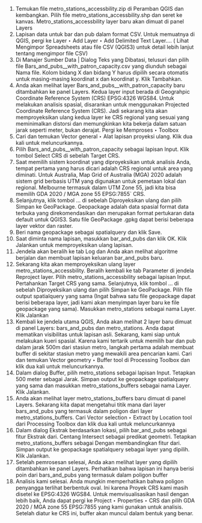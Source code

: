 1.	Temukan file metro_stations_accessbility.zip di Peramban QGIS dan kembangkan. Pilih file metro_stations_accessbility.shp dan seret ke kanvas. Metro_stations_accessbility layer baru akan dimuat di panel Layers
2.	Lapisan data untuk bar dan pub dalam format CSV. Untuk memuatnya di QGIS, pergi ke Layer ‣ Add Layer ‣ Add Delimited Text Layer.... ( Lihat Mengimpor Spreadsheets atau file CSV (QGIS3) untuk detail lebih lanjut tentang mengimpor file CSV)
3.	Di Manajer Sumber Data | Dialog Teks yang Dibatasi, telusuri dan pilih file Bars_and_pubs__with_patron_capacity.csv yang diunduh sebagai Nama file. Kolom bidang X dan bidang Y harus dipilih secara otomatis untuk masing-masing koordinat x dan koordinat y. Klik Tambahkan.
4.	Anda akan melihat layer Bars_and_pubs__with_patron_capacity baru ditambahkan ke panel Layers. Kedua layer input berada di Geograhpic Coordinate Reference System (CRS) EPSG:4326 WGS84. Untuk melakukan analisis spasial, disarankan untuk menggunakan Projected Coordinate Reference System (CRS). Jadi sekarang kita akan memproyeksikan ulang kedua layer ke CRS regional yang sesuai yang meminimalkan distorsi dan memungkinkan kita bekerja dalam satuan jarak seperti meter, bukan derajat. Pergi ke Memproses ‣ Toolbox
5.	Cari dan temukan Vector general ‣ Alat lapisan proyeksi ulang. Klik dua kali untuk meluncurkannya.
6.	Pilih Bars_and_pubs__with_patron_capacity sebagai lapisan Input. Klik tombol Select CRS di sebelah Target CRS.
7.	Saat memilih sistem koordinat yang diproyeksikan untuk analisis Anda, tempat pertama yang harus dicari adalah CRS regional untuk area yang diminati. Untuk Australia, Map Grid of Australia (MGA) 2020 adalah sistem grid berbasis UTM yang digunakan untuk pemetaan lokal dan regional. Melbourne termasuk dalam UTM Zone 55, jadi kita bisa memilih GDA 2020 / MGA zone 55 EPSG:7855` CRS.
8.	Selanjutnya, klik tombol ... di sebelah Diproyeksikan ulang dan pilih Simpan ke GeoPackage. Geopackage adalah data spasial format data terbuka yang direkomendasikan dan merupakan format pertukaran data default untuk QGIS3. Satu file GeoPackage .gpkg dapat berisi beberapa layer vektor dan raster.
9.	Beri nama geopackage sebagai spatialquery dan klik Save.
10.	Saat diminta nama lapisan, masukkan bar_and_pubs dan klik OK. Klik Jalankan untuk memproyeksikan ulang lapisan.
11.	Jendela akan beralih ke tab Log dan Anda akan melihat algoritme berjalan dan membuat lapisan keluaran bar_and_pubs baru.
12.	Sekarang kita akan memproyeksikan ulang layer metro_stations_accessbility. Beralih kembali ke tab Parameter di jendela Reproject layer. Pilih metro_stations_accessbility sebagai lapisan Input. Pertahankan Target CRS yang sama. Selanjutnya, klik tombol ... di sebelah Diproyeksikan ulang dan pilih Simpan ke GeoPackage. Pilih file output spatialquery yang sama (Ingat bahwa satu file geopackage dapat berisi beberapa layer, jadi kami akan menyimpan layer baru ke file geopackage yang sama). Masukkan metro_stations sebagai nama Layer. Klik Jalankan
13.	Kembali ke jendela utama QGIS, Anda akan melihat 2 layer baru dimuat di panel Layers: bars_and_pubs dan metro_stations. Anda dapat mematikan visibilitas untuk lapisan asli. Sekarang, kami siap untuk melakukan kueri spasial. Karena kami tertarik untuk memilih bar dan pub dalam jarak 500m dari stasiun metro, langkah pertama adalah membuat buffer di sekitar stasiun metro yang mewakili area pencarian kami. Cari dan temukan Vector geometry ‣ Buffer tool di Processing Toolbox dan klik dua kali untuk meluncurkannya.
14.	Dalam dialog Buffer, pilih metro_stations sebagai lapisan Input. Tetapkan 500 meter sebagai Jarak. Simpan output ke geopackage spatialquery yang sama dan masukkan metro_stations_buffers sebagai nama Layer. Klik Jalankan.
15.	Anda akan melihat layer metro_stations_buffers baru dimuat di panel Layers. Sekarang kita dapat mengetahui titik mana dari layer bars_and_pubs yang termasuk dalam poligon dari layer metro_stations_buffers. Cari Vector selection ‣ Extract by Location tool dari Processing Toolbox dan klik dua kali untuk meluncurkannya
16.	Dalam dialog Ekstrak berdasarkan lokasi, pilih bar_and_pubs sebagai fitur Ekstrak dari. Centang Intersect sebagai predikat geometri. Tetapkan metro_stations_buffers sebagai Dengan membandingkan fitur dari. Simpan output ke geopackage spatialquery sebagai layer yang dipilih. Klik Jalankan.
17.	Setelah pemrosesan selesai, Anda akan melihat layer yang dipilih ditambahkan ke panel Layers. Perhatikan bahwa lapisan ini hanya berisi poin dari bars_and_pubs yang termasuk dalam poligon buffer
18.	Analisis kami selesai. Anda mungkin memperhatikan bahwa poligon penyangga terlihat berbentuk oval. Ini karena Proyek CRS kami masih disetel ke EPSG:4326 WGS84. Untuk memvisualisasikan hasil dengan lebih baik, Anda dapat pergi ke Project ‣ Properties ‣ CRS dan pilih GDA 2020 / MGA zone 55 EPSG:7855 yang kami gunakan untuk analisis. Setelah diatur ke CRS ini, buffer akan muncul dalam bentuk yang benar.
